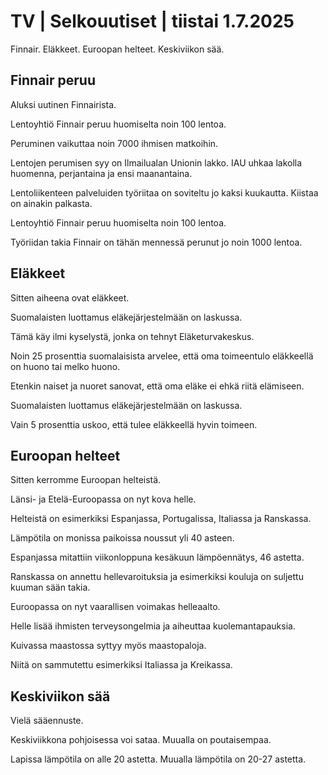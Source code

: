 # TV | Selkouutiset | tiistai 1.7.2025

Finnair. Eläkkeet. Euroopan helteet. Keskiviikon sää.

## Finnair peruu

Aluksi uutinen Finnairista.

Lentoyhtiö Finnair peruu huomiselta noin 100 lentoa.

Peruminen vaikuttaa noin 7000 ihmisen matkoihin.

Lentojen perumisen syy on Ilmailualan Unionin lakko. IAU uhkaa lakolla huomenna, perjantaina ja ensi maanantaina.

Lentoliikenteen palveluiden työriitaa on soviteltu jo kaksi kuukautta. Kiistaa on ainakin palkasta.

Lentoyhtiö Finnair peruu huomiselta noin 100 lentoa.

Työriidan takia Finnair on tähän mennessä perunut jo noin 1000 lentoa.

## Eläkkeet

Sitten aiheena ovat eläkkeet.

Suomalaisten luottamus eläkejärjestelmään on laskussa.

Tämä käy ilmi kyselystä, jonka on tehnyt Eläketurvakeskus.

Noin 25 prosenttia suomalaisista arvelee, että oma toimeentulo eläkkeellä on huono tai melko huono.

Etenkin naiset ja nuoret sanovat, että oma eläke ei ehkä riitä elämiseen.

Suomalaisten luottamus eläkejärjestelmään on laskussa.

Vain 5 prosenttia uskoo, että tulee eläkkeellä hyvin toimeen.

## Euroopan helteet

Sitten kerromme Euroopan helteistä.

Länsi- ja Etelä-Euroopassa on nyt kova helle.

Helteistä on esimerkiksi Espanjassa, Portugalissa, Italiassa ja Ranskassa.

Lämpötila on monissa paikoissa noussut yli 40 asteen.

Espanjassa mitattiin viikonloppuna kesäkuun lämpöennätys, 46 astetta.

Ranskassa on annettu hellevaroituksia ja esimerkiksi kouluja on suljettu kuuman sään takia.

Euroopassa on nyt vaarallisen voimakas helleaalto.

Helle lisää ihmisten terveysongelmia ja aiheuttaa kuolemantapauksia.

Kuivassa maastossa syttyy myös maastopaloja.

Niitä on sammutettu esimerkiksi Italiassa ja Kreikassa.

## Keskiviikon sää

Vielä sääennuste.

Keskiviikkona pohjoisessa voi sataa. Muualla on poutaisempaa.

Lapissa lämpötila on alle 20 astetta. Muualla lämpötila on 20-27 astetta.
